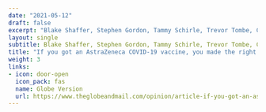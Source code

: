 ```yaml
---
date: "2021-05-12"
draft: false
excerpt: "Blake Shaffer, Stephen Gordon, Tammy Schirle, Trevor Tombe, Christine Neill and I argue that externalities are central to the analysis of COVID-19 vaccination. These public benefits are a massive reason why we vaccinate: to protect ourselves, yes, but also to protect others."
layout: single
subtitle: Blake Shaffer, Stephen Gordon, Tammy Schirle, Trevor Tombe, Christine Neill and I argue that externalities are central to the analysis of COVID-19 vaccination
title: "If you got an AstraZeneca COVID-19 vaccine, you made the right decision, according to economics"
weight: 3
links:
- icon: door-open
  icon_pack: fas
  name: Globe Version
  url: https://www.theglobeandmail.com/opinion/article-if-you-got-an-astrazeneca-covid-19-vaccine-you-made-the-right-decision/
---
```

